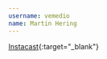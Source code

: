 ---username: vemedioname: Martin Hering---[Instacast](http://vemedio.com/products/instacast-mac){:target="_blank"}